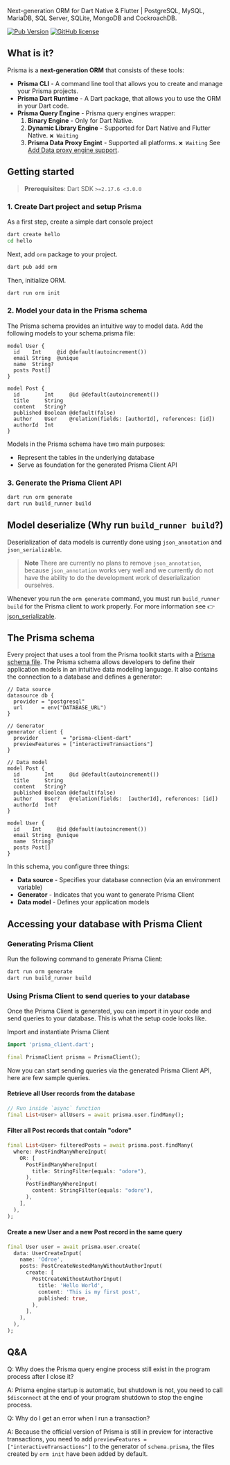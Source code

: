 Next-generation ORM for Dart Native & Flutter | PostgreSQL, MySQL, MariaDB, SQL Server, SQLite, MongoDB and CockroachDB.

[![Pub Version](https://img.shields.io/pub/v/orm?label=latest)](https://pub.dev/packages/orm)
[![GitHub license](https://img.shields.io/github/license/odroe/prisma-dart)](https://github.com/odroe/prisma-dart/blob/main/LICENSE)

## What is it?

Prisma is a **next-generation ORM** that consists of these tools:

- **Prisma CLI** - A command line tool that allows you to create and manage your Prisma projects.
- **Prisma Dart Runtime** - A Dart package, that allows you to use the ORM in your Dart code.
- **Prisma Query Engine** - Prisma query engines wrapper:
  1. **Binary Engine** - Only for Dart Native.
  2. **Dynamic Library Engine** - Supported for Dart Native and Flutter Native. `❌ Waiting`
  3. **Prisma Data Proxy Engint** - Supported all platforms. `❌ Waiting` See [Add Data proxy engine support](https://github.com/odroe/prisma-dart/issues/22).

## Getting started

> **Prerequisites**: Dart SDK `>=2.17.6 <3.0.0`

### 1. Create Dart project and setup Prisma

As a first step, create a simple dart console project

```bash
dart create hello
cd hello
```

Next, add `orm` package to your project.

```bash
dart pub add orm
```

Then, initialize ORM.

```bash
dart run orm init
```

### 2. Model your data in the Prisma schema

The Prisma schema provides an intuitive way to model data. Add the following models to your schema.prisma file:

```prisma
model User {
  id    Int     @id @default(autoincrement())
  email String  @unique
  name  String?
  posts Post[]
}

model Post {
  id        Int     @id @default(autoincrement())
  title     String
  content   String?
  published Boolean @default(false)
  author    User    @relation(fields: [authorId], references: [id])
  authorId  Int
}
```

Models in the Prisma schema have two main purposes:

- Represent the tables in the underlying database
- Serve as foundation for the generated Prisma Client API

### 3. Generate the Prisma Client API

```bash
dart run orm generate
dart run build_runner build
```

## Model deserialize (Why run `build_runner build`?)

Deserialization of data models is currently done using `json_annotation` and `json_serializable`.

> **Note** There are currently no plans to remove `json_annotation`, because `json_annotation` works very well and we currently do not have the ability to do the development work of deserialization ourselves.

Whenever you run the `orm generate` command, you must run `build_runner build` for the Prisma client to work properly. For more information see 👉 [json_serializable](https://pub.dev/packages/json_serializable).

## The Prisma schema

Every project that uses a tool from the Prisma toolkit starts with a [Prisma schema file](https://www.prisma.io/docs/concepts/components/prisma-schema). The Prisma schema allows developers to define their application models in an intuitive data modeling language. It also contains the connection to a database and defines a generator:

```prisma
// Data source
datasource db {
  provider = "postgresql"
  url      = env("DATABASE_URL")
}

// Generator
generator client {
  provider        = "prisma-client-dart"
  previewFeatures = ["interactiveTransactions"]
}

// Data model
model Post {
  id        Int     @id @default(autoincrement())
  title     String
  content   String?
  published Boolean @default(false)
  author    User?   @relation(fields:  [authorId], references: [id])
  authorId  Int?
}

model User {
  id    Int     @id @default(autoincrement())
  email String  @unique
  name  String?
  posts Post[]
}
```

In this schema, you configure three things:

- **Data source** - Specifies your database connection (via an environment variable)
- **Generator** - Indicates that you want to generate Prisma Client
- **Data model** - Defines your application models

## Accessing your database with Prisma Client

### Generating Prisma Client

Run the following command to generate Prisma Client:

```bash
dart run orm generate
dart run build_runner build
```

### Using Prisma Client to send queries to your database

Once the Prisma Client is generated, you can import it in your code and send queries to your database. This is what the setup code looks like.

Import and instantiate Prisma Client

```dart
import 'prisma_client.dart';

final PrismaClient prisma = PrismaClient();
```

Now you can start sending queries via the generated Prisma Client API, here are few sample queries.

#### Retrieve all User records from the database

```dart
// Run inside `async` function
final List<User> allUsers = await prisma.user.findMany();
```

#### Filter all Post records that contain "odore"

```dart
final List<User> filteredPosts = await prisma.post.findMany(
  where: PostFindManyWhereInput(
    OR: [
      PostFindManyWhereInput(
        title: StringFilter(equals: "odore"),
      ),
      PostFindManyWhereInput(
        content: StringFilter(equals: "odore"),
      ),
    ],
  ),
);
```

#### Create a new User and a new Post record in the same query

```dart
final User user = await prisma.user.create(
  data: UserCreateInput(
    name: 'Odroe',
    posts: PostCreateNestedManyWithoutAuthorInput(
      create: [
        PostCreateWithoutAuthorInput(
          title: 'Hello World',
          content: 'This is my first post',
          published: true,
        ),
      ],
    ),
  ),
);
```

## Q&A

Q: Why does the Prisma query engine process still exist in the program process after I close it?

A: Prisma engine startup is automatic, but shutdown is not, you need to call `$disconnect` at the end of your program shutdown to stop the engine process.

Q: Why do I get an error when I run a transaction?

A: Because the official version of Prisma is still in preview for interactive transactions, you need to add `previewFeatures = ["interactiveTransactions"]` to the generator of `schema.prisma`, the files created by `orm init` have been added by default.
